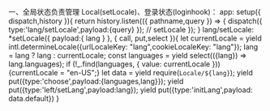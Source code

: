 一、全局状态负责管理 Local(setLocale)、登录状态(loginhook)：
    app:
    setup({ dispatch,history }){
      return history.listen(({ pathname,query }) => {
        dispatch({ type:'lang/setLocale',payload:{query} }); // setLocale
      });
    }
    lang/setLocale:
    *setLocale({ payload:{ lang } }, { call, put,select }){
      let currentLocale = yield intl.determineLocale({urlLocaleKey: "lang",cookieLocaleKey: "lang"});
      lang = lang ? lang : currentLocale;
      const languages = yield select(({lang}) => lang.languages);
      if (!_.find(languages, { value: currentLocale })){currentLocale = "en-US";}
      let data = yield require(`Locale/${lang}`);
      yield put({type:'choose',payload:{languages,lang}});
      yield put({type:'left/setLang',payload:lang});
      yield put({type:'initLang',payload: data.default})
    }

